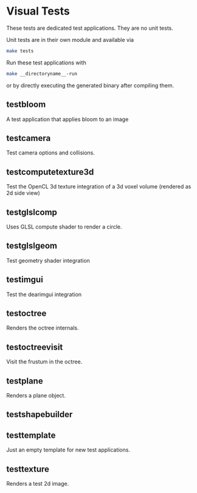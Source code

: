# Visual Tests

These tests are dedicated test applications. They are no unit tests.

Unit tests are in their own module and available via

```bash
make tests
```

Run these test applications with

```bash
make __directoryname__-run
```

or by directly executing the generated binary after compiling them.

## testbloom

A test application that applies bloom to an image

## testcamera

Test camera options and collisions.

## testcomputetexture3d

Test the OpenCL 3d texture integration of a 3d voxel volume (rendered as 2d side view)

## testglslcomp

Uses GLSL compute shader to render a circle.

## testglslgeom

Test geometry shader integration

## testimgui

Test the dearimgui integration

## testoctree

Renders the octree internals.

## testoctreevisit

Visit the frustum in the octree.

## testplane

Renders a plane object.

## testshapebuilder

## testtemplate

Just an empty template for new test applications.

## testtexture

Renders a test 2d image.
